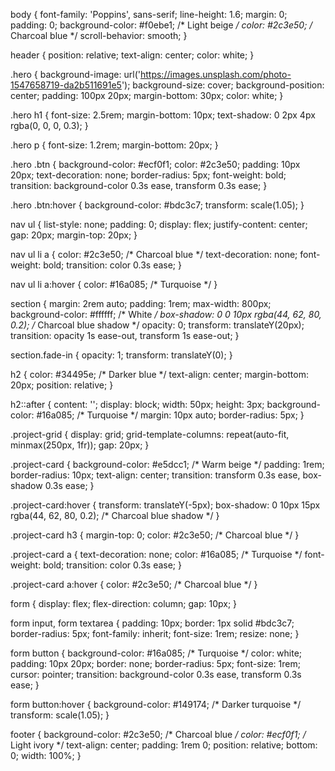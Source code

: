 body {
    font-family: 'Poppins', sans-serif;
    line-height: 1.6;
    margin: 0;
    padding: 0;
    background-color: #f0ebe1; /* Light beige */
    color: #2c3e50; /* Charcoal blue */
    scroll-behavior: smooth;
}

header {
    position: relative;
    text-align: center;
    color: white;
}

.hero {
    background-image: url('https://images.unsplash.com/photo-1547658719-da2b511691e5');
    background-size: cover;
    background-position: center;
    padding: 100px 20px;
    margin-bottom: 30px;
    color: white;
}

.hero h1 {
    font-size: 2.5rem;
    margin-bottom: 10px;
    text-shadow: 0 2px 4px rgba(0, 0, 0, 0.3);
}

.hero p {
    font-size: 1.2rem;
    margin-bottom: 20px;
}

.hero .btn {
    background-color: #ecf0f1;
    color: #2c3e50;
    padding: 10px 20px;
    text-decoration: none;
    border-radius: 5px;
    font-weight: bold;
    transition: background-color 0.3s ease, transform 0.3s ease;
}

.hero .btn:hover {
    background-color: #bdc3c7;
    transform: scale(1.05);
}

nav ul {
    list-style: none;
    padding: 0;
    display: flex;
    justify-content: center;
    gap: 20px;
    margin-top: 20px;
}

nav ul li a {
    color: #2c3e50; /* Charcoal blue */
    text-decoration: none;
    font-weight: bold;
    transition: color 0.3s ease;
}

nav ul li a:hover {
    color: #16a085; /* Turquoise */
}

section {
    margin: 2rem auto;
    padding: 1rem;
    max-width: 800px;
    background-color: #ffffff; /* White */
    box-shadow: 0 0 10px rgba(44, 62, 80, 0.2); /* Charcoal blue shadow */
    opacity: 0;
    transform: translateY(20px);
    transition: opacity 1s ease-out, transform 1s ease-out;
}

section.fade-in {
    opacity: 1;
    transform: translateY(0);
}

h2 {
    color: #34495e; /* Darker blue */
    text-align: center;
    margin-bottom: 20px;
    position: relative;
}

h2::after {
    content: '';
    display: block;
    width: 50px;
    height: 3px;
    background-color: #16a085; /* Turquoise */
    margin: 10px auto;
    border-radius: 5px;
}

.project-grid {
    display: grid;
    grid-template-columns: repeat(auto-fit, minmax(250px, 1fr));
    gap: 20px;
}

.project-card {
    background-color: #e5dcc1; /* Warm beige */
    padding: 1rem;
    border-radius: 10px;
    text-align: center;
    transition: transform 0.3s ease, box-shadow 0.3s ease;
}

.project-card:hover {
    transform: translateY(-5px);
    box-shadow: 0 10px 15px rgba(44, 62, 80, 0.2); /* Charcoal blue shadow */
}

.project-card h3 {
    margin-top: 0;
    color: #2c3e50; /* Charcoal blue */
}

.project-card a {
    text-decoration: none;
    color: #16a085; /* Turquoise */
    font-weight: bold;
    transition: color 0.3s ease;
}

.project-card a:hover {
    color: #2c3e50; /* Charcoal blue */
}

form {
    display: flex;
    flex-direction: column;
    gap: 10px;
}

form input, form textarea {
    padding: 10px;
    border: 1px solid #bdc3c7;
    border-radius: 5px;
    font-family: inherit;
    font-size: 1rem;
    resize: none;
}

form button {
    background-color: #16a085; /* Turquoise */
    color: white;
    padding: 10px 20px;
    border: none;
    border-radius: 5px;
    font-size: 1rem;
    cursor: pointer;
    transition: background-color 0.3s ease, transform 0.3s ease;
}

form button:hover {
    background-color: #149174; /* Darker turquoise */
    transform: scale(1.05);
}

footer {
    background-color: #2c3e50; /* Charcoal blue */
    color: #ecf0f1; /* Light ivory */
    text-align: center;
    padding: 1rem 0;
    position: relative;
    bottom: 0;
    width: 100%;
}
